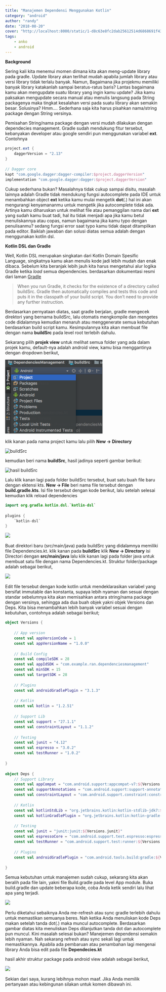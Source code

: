 ```yaml
---
title: "Manajemen Dependensi Menggunakan Kotlin"
category: "android"
author: "randy"
date: "2018-08-20"
cover: "http://localhost:8000/static/1-d8c63e8fc2dab25612514d6868691f43-dba03.png"
tags:
    - anko
    - android
---
```


**Background**

Sering kali kita menemui momen dimana kita akan meng-update library pada gradle. Update library akan terlihat mudah apabila jumlah library atau versi library tidak terlalu banyak. Namun, Bagaimana jika projekmu memiliki banyak library katakanlah sampai beratus-ratus baris? Lantas bagaimana kamu akan mengupdate suatu library yang ingin kamu update? Jika kamu paksakan mengupdate secara manual atau menulis langsung pada String packagenya maka tingkat kesalahan versi pada suatu library akan semakin besar. Solusinya? Hmm.... Sederhana saja kita harus pisahkan nama/string package dengan String versinya.

Pemisahan String/nama package dengan versi mudah dilakukan dengan dependecies management. Gradle sudah mendukung fitur tersebut, kebanyakan developer atau google sendiri pun menggunakan variabel **ext**. Contohnya

```groovy
project.ext {
	daggerVersion = "2.13"  
}

// Dagger core
kapt "com.google.dagger:dagger-compiler:$project.daggerVersion"
implementation "com.google.dagger:dagger:$project.daggerVersion"

```

Cukup sederhana bukan? Masalahnya tidak cukup sampai disitu, masalah lainnya adalah Gradle tidak mendukung fungsi autocomplete pada IDE untuk menambahkan object **ext** ketika kamu mulai mengetik **dot**(.) hal ini akan mengurangi kenyamananmu untuk mengetik jika autocomplete tidak ada. Artinya kamu diharuskan untuk melihat file atau pemanggilan nama dari **ext** yang sudah kamu buat tadi, hal itu tidak menjadi apa jika kamu betul menuliskannya atau copas, namun bagaimana jika kamu typo dengan penulisanmu? sedang fungsi error saat typo kamu tidak dapat ditampilkan pada editor. Baiklah jawaban dan solusi diatas semua adalah dengan menggunakan kotlin dsl.



**Kotlin DSL dan Gradle**

Well, Kotlin DSL merupakan singkatan dari Kotlin Domain Spesific Language, singkatnya kamu akan menulis kode jadi lebih mudah dan enak dibaca. Sebelum kita beranjak lebih jauh kita harus mengetahui alur logika Gradle ketika *load* semua dependencies. berdasarkan dokumentasi resmi dari laman [Gradle](https://docs.gradle.org/current/userguide/organizing_gradle_projects.html#sec:build_sources) 

> When you run Gradle, it checks for the existence of a directory called buildSrc. Gradle then automatically compiles and tests this code and puts it in the classpath of your build script. You don’t need to provide any further instruction.

Berdasarkan pernyataan diatas, saat gradle berjalan, gradle mengecek direktori yang bernama buildSrc, lalu otomatis mengkompile dan mengetes code didalamnya kemudian menaruh atau menggenerate semua kebutuhan berdasarkan build script kamu. Kesimpulannya kita akan membuat file dengan nama **buildSrc** pada level root terlebih dahulu. 

Sekarang pilih **projek view** untuk melihat semua folder yang ada dalam projek kamu, default-nya adalah android view, kamu bisa menggantinya dengan dropdown berikut,

![](./assets/1.png)

klik kanan pada nama project kamu lalu pilih **New -> Directory** 

![buildSrc](/assets/2.png)

kemudian beri nama **buildSrc**, hasil jadinya seperti gambar berikut:

![hasil buildSrc](/assets/3.png)

Lalu klik kanan lagi pada folder buildSrc tersebut, buat satu buah file baru dengan ektensi kts. **New -> File** beri nama file tersebut dengan **build.gradle.kts**. Isi file tersebut dengan kode berikut, lalu setelah selesai kemudian klik reload dependencies

```kotlin
import org.gradle.kotlin.dsl.`kotlin-dsl`

plugins {
    `kotlin-dsl`
}
```



![](/assets/4.png)

Buat direktori baru (src/main/java) pada buildSrc yang didalamnya memiliki file Dependencies.kt. klik kanan pada **buildSrc**  klik **New -> Directory** isi Directori dengan **src/main/java** lalu klik kanan lagi pada folder java untuk membuat satu file dengan nama Dependencies.kt. Struktur folder/package adalah sebagai berikut,

![](/assets/5.png)



Edit file tersebut dengan kode kotlin untuk mendeklarasikan variabel yang bersifat immutable dan konstanta, supaya lebih nyaman dan sesuai dengan standar sebelumnya kita akan memisahkan antara string/nama package dengan versinya, sehingga ada dua buah objek yakni objek Versions dan Deps. Kita bisa menambahkan lebih banyak variabel sesuai dengan kebutuhan, contohnya adalah sebagai berikut;

```kotlin
object Versions {

    // App version
    const val appVersionCode = 1
    const val appVersionName = "1.0.0"

    // Build Config
    const val compileSDK = 28
    const val appIdSDK = "com.example.ran.dependenciesmanagement"
    const val minSDK = 15
    const val targetSDK = 28

    // Plugins
    const val androidGradlePlugin = "3.1.3"

    // Kotlin
    const val kotlin = "1.2.51"

    // Support Lib
    const val support = "27.1.1"
    const val constraintLayout = "1.1.2"

    // Testing
    const val junit = "4.12"
    const val espresso = "3.0.2"
    const val testRunner = "1.0.2"

}

object Deps {
    // Support Library
    const val appCompat = "com.android.support:appcompat-v7:${Versions.support}"
    const val supportAnnotations = "com.android.support:support-annotations:${Versions.support}"
    const val constraintLayout = "com.android.support.constraint:constraint-layout:${Versions.constraintLayout}"

    // Kotlin
    const val kotlinStdLib = "org.jetbrains.kotlin:kotlin-stdlib-jdk7:${Versions.kotlin}"
    const val kotlinGradlePlugin = "org.jetbrains.kotlin:kotlin-gradle-plugin:${Versions.kotlin}"

    // Testing
    const val junit = "junit:junit:${Versions.junit}"
    const val espressoCore = "com.android.support.test.espresso:espresso-core:${Versions.espresso}"
    const val testRunner = "com.android.support.test:runner:${Versions.testRunner}"

    // Plugins
    const val androidGradlePlugin = "com.android.tools.build:gradle:${Versions.androidGradlePlugin}"

}
```

Semua kebutuhan untuk manajemen sudah cukup, sekarang kita akan beralih pada file lain, yakni file Build.gradle pada level App module. Buka build.gradle dan update beberapa kode, coba Anda ketik sendiri lalu lihat apa yang terjadi.

![](/assets/6.png)



Perlu diketahui sebaiknya Anda me-refresh atau sync gradle terlebih dahulu untuk memastikan semuanya beres. Nah ketika Anda menuliskan kode Deps makan setelah tanda dot(.) maka muncul autocomplete. Berdasarkan gambar diatas kita menuliskan Deps dilanjutkan tanda dot dan autocomplete pun muncul. Kini masalah selesai bukan? Manejemen dependensi semakin lebih nyaman. Nah sekarang refresh atau sync sekali lagi untuk memastikannya. Apabila ada pembaruan atau penambahan lagi mengenai library Anda bisa edit pada file **Dependecies.kt**

hasil akhir struktur package pada android view adalah sebagai berikut,

![](/assets/7.png)



Sekian dari saya, kurang lebihnya mohon maaf. Jika Anda memilik pertanyaan atau kebingunan silakan untuk komen dibawah ini.
